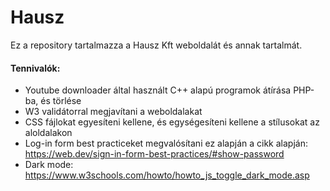 # Hausz

Ez a repository tartalmazza a Hausz Kft weboldalát és annak tartalmát.

#### Tennivalók:

- Youtube downloader által használt C++ alapú programok átírása PHP-ba, és törlése
- W3 validátorral megjavítani a weboldalakat
- CSS fájlokat egyesíteni kellene, és egységesíteni kellene a stílusokat az aloldalakon
- Log-in form best practiceket megvalósítani ez alapján a cikk alapján: https://web.dev/sign-in-form-best-practices/#show-password
- Dark mode: https://www.w3schools.com/howto/howto_js_toggle_dark_mode.asp